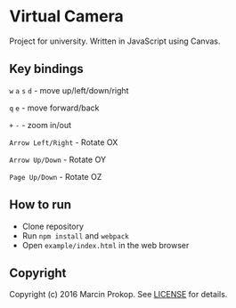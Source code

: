 # Virtual Camera

Project for university. Written in JavaScript using Canvas.

## Key bindings

`w` `a` `s` `d` - move up/left/down/right

`q` `e` - move forward/back

`+` `-` - zoom in/out

`Arrow Left/Right` - Rotate OX

`Arrow Up/Down` - Rotate OY

`Page Up/Down` - Rotate OZ

## How to run

* Clone repository
* Run `npm install` and `webpack`
* Open `example/index.html` in the web browser

## Copyright
Copyright (c) 2016 Marcin Prokop.
See [LICENSE][] for details.

[license]: LICENSE
